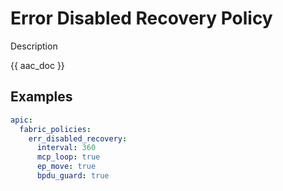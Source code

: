 # Error Disabled Recovery Policy

Description

{{ aac_doc }}

## Examples

```yaml
apic:
  fabric_policies:
    err_disabled_recovery:
      interval: 360
      mcp_loop: true
      ep_move: true
      bpdu_guard: true
```
